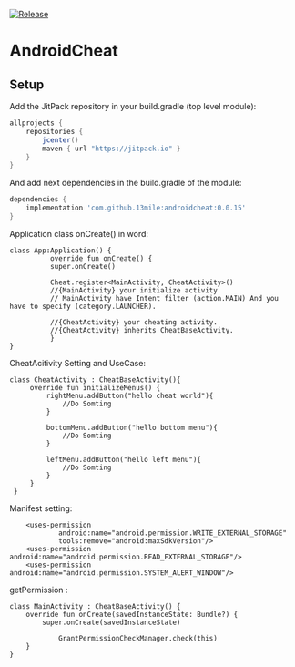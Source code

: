 [![Release](https://jitpack.io/v/13mile/androidcheat.svg)](https://jitpack.io/#13mile/androidcheat)

# AndroidCheat


## Setup
Add the JitPack repository in your build.gradle (top level module):
```gradle
allprojects {
    repositories {
        jcenter()
        maven { url "https://jitpack.io" }
    }
}
```


And add next dependencies in the build.gradle of the module:
```gradle
dependencies {
    implementation 'com.github.13mile:androidcheat:0.0.15'
}
```



Application class onCreate() in word:
```
class App:Application() {
          override fun onCreate() {
          super.onCreate()

          Cheat.register<MainActivity, CheatActivity>()
          //{MainActivity} your initialize activity 
          // MainActivity have Intent filter (action.MAIN) And you have to specify (category.LAUNCHER).
          
          //{CheatActivity} your cheating activity.
          //{CheatActivity} inherits CheatBaseActivity.
          }
}
```


CheatAcitivity Setting and UseCase:
```
class CheatActivity : CheatBaseActivity(){
     override fun initializeMenus() {
         rightMenu.addButton("hello cheat world"){
             //Do Somting
         }
         
         bottomMenu.addButton("hello bottom menu"){
             //Do Somting
         }
         
         leftMenu.addButton("hello left menu"){
             //Do Somting
         }
     }
 }    
```

Manifest setting:
```
    <uses-permission
            android:name="android.permission.WRITE_EXTERNAL_STORAGE"
            tools:remove="android:maxSdkVersion"/>
    <uses-permission android:name="android.permission.READ_EXTERNAL_STORAGE"/>
    <uses-permission android:name="android.permission.SYSTEM_ALERT_WINDOW"/> 
```

getPermission :
```
class MainActivity : CheatBaseActivity() {
    override fun onCreate(savedInstanceState: Bundle?) {
        super.onCreate(savedInstanceState)

            GrantPermissionCheckManager.check(this)
    }
}
```